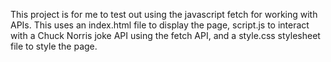This project is for me to test out using the javascript fetch for working with APIs. This uses an index.html file to display the page, script.js to interact with a Chuck Norris joke API using the fetch API, and a style.css stylesheet file to style the page.
